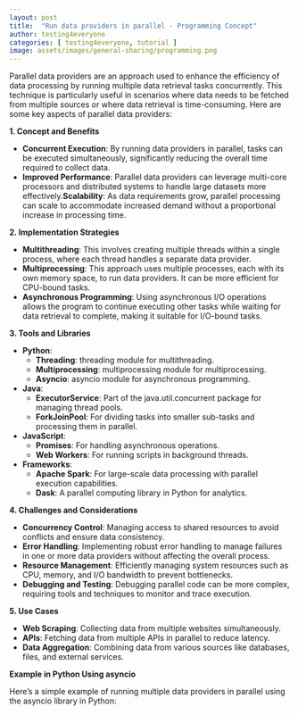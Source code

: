 ```yaml
---
layout: post
title:  "Run data providers in parallel - Programming Concept"
author: testing4everyone
categories: [ testing4everyone, tutorial ]
image: assets/images/general-sharing/programming.png
---
```

Parallel data providers are an approach used to enhance the efficiency of data processing by running multiple data retrieval tasks concurrently. This technique is particularly useful in scenarios where data needs to be fetched from multiple sources or where data retrieval is time-consuming. Here are some key aspects of parallel data providers:

**1. Concept and Benefits**

- **Concurrent Execution**: By running data providers in parallel, tasks can be executed simultaneously, significantly reducing the overall time required to collect data.
- **Improved Performance**: Parallel data providers can leverage multi-core processors and distributed systems to handle large datasets more effectively.**Scalability**: As data requirements grow, parallel processing can scale to accommodate increased demand without a proportional increase in processing time.

**2. Implementation Strategies**

- **Multithreading**: This involves creating multiple threads within a single process, where each thread handles a separate data provider.
- **Multiprocessing**: This approach uses multiple processes, each with its own memory space, to run data providers. It can be more efficient for CPU-bound tasks.
- **Asynchronous Programming**: Using asynchronous I/O operations allows the program to continue executing other tasks while waiting for data retrieval to complete, making it suitable for I/O-bound tasks.

**3. Tools and Libraries**

- **Python**:
    - **Threading**: threading module for multithreading.
    - **Multiprocessing**: multiprocessing module for multiprocessing.
    - **Asyncio**: asyncio module for asynchronous programming.
- **Java**:
    - **ExecutorService**: Part of the java.util.concurrent package for managing thread pools.
    - **ForkJoinPool**: For dividing tasks into smaller sub-tasks and processing them in parallel.
- **JavaScript**:
    - **Promises**: For handling asynchronous operations.
    - **Web Workers**: For running scripts in background threads.
- **Frameworks**:
    - **Apache Spark**: For large-scale data processing with parallel execution capabilities.
    - **Dask**: A parallel computing library in Python for analytics.

**4. Challenges and Considerations**

- **Concurrency Control**: Managing access to shared resources to avoid conflicts and ensure data consistency.
- **Error Handling**: Implementing robust error handling to manage failures in one or more data providers without affecting the overall process.
- **Resource Management**: Efficiently managing system resources such as CPU, memory, and I/O bandwidth to prevent bottlenecks.
- **Debugging and Testing**: Debugging parallel code can be more complex, requiring tools and techniques to monitor and trace execution.

**5. Use Cases**

- **Web Scraping**: Collecting data from multiple websites simultaneously.
- **APIs**: Fetching data from multiple APIs in parallel to reduce latency.
- **Data Aggregation**: Combining data from various sources like databases, files, and external services.

**Example in Python Using asyncio**

Here’s a simple example of running multiple data providers in parallel using the asyncio library in Python: